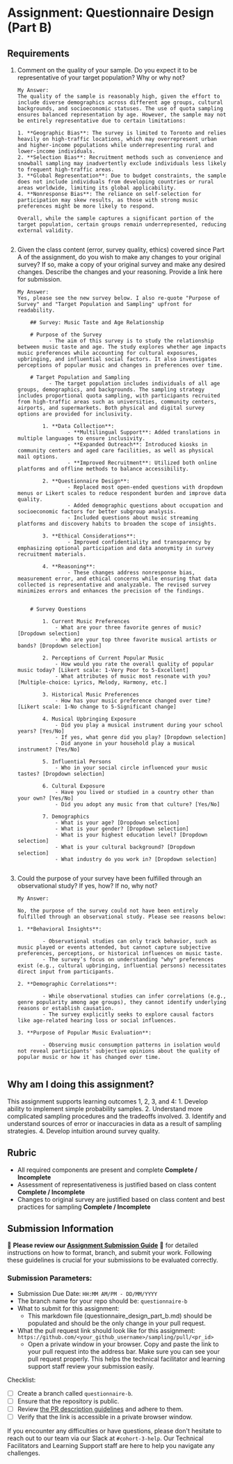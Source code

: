 # Assignment: Questionnaire Design (Part B)

## Requirements
1. Comment on the quality of your sample. Do you expect it to be representative of your target population? Why or why not?

    ```
    My Answer: 
    The quality of the sample is reasonably high, given the effort to include diverse demographics across different age groups, cultural backgrounds, and socioeconomic statuses. The use of quota sampling ensures balanced representation by age. However, the sample may not be entirely representative due to certain limitations:

    1. **Geographic Bias**: The survey is limited to Toronto and relies heavily on high-traffic locations, which may overrepresent urban and higher-income populations while underrepresenting rural and lower-income individuals.
    2. **Selection Bias**: Recruitment methods such as convenience and snowball sampling may inadvertently exclude individuals less likely to frequent high-traffic areas.
    3. **Global Representation**: Due to budget constraints, the sample does not include individuals from developing countries or rural areas worldwide, limiting its global applicability.
    4. **Nonresponse Bias**: The reliance on self-selection for participation may skew results, as those with strong music preferences might be more likely to respond.

    Overall, while the sample captures a significant portion of the target population, certain groups remain underrepresented, reducing external validity.

    
    ```

2. Given the class content (error, survey quality, ethics) covered since Part A of the assignment, do you wish to make any changes to your original survey? If so, make a copy of your original survey and make any desired changes. Describe the changes and your reasoning. Provide a link here for submission.

    ```
    My Answer: 
    Yes, please see the new survey below. I also re-quote "Purpose of Survey" and "Target Population and Sampling" upfront for readability. 

        ## Survey: Music Taste and Age Relationship
        
        # Purpose of the Survey
              - The aim of this survey is to study the relationship between music taste and age. The study explores whether age impacts music preferences while accounting for cultural exposures, upbringing, and influential social factors. It also investigates perceptions of popular music and changes in preferences over time.
        
        # Target Population and Sampling
              - The target population includes individuals of all age groups, demographics, and backgrounds. The sampling strategy includes proportional quota sampling, with participants recruited from high-traffic areas such as universities, community centers, airports, and supermarkets. Both physical and digital survey options are provided for inclusivity.
        
            1. **Data Collection**:
                    - **Multilingual Support**: Added translations in multiple languages to ensure inclusivity.
                    - **Expanded Outreach**: Introduced kiosks in community centers and aged care facilities, as well as physical mail options.
                    - **Improved Recruitment**: Utilized both online platforms and offline methods to balance accessibility.

            2. **Questionnaire Design**:
                    - Replaced most open-ended questions with dropdown menus or Likert scales to reduce respondent burden and improve data quality.
                    - Added demographic questions about occupation and socioeconomic factors for better subgroup analysis.
                    - Included questions about music streaming platforms and discovery habits to broaden the scope of insights.

            3. **Ethical Considerations**:
                    - Improved confidentiality and transparency by emphasizing optional participation and data anonymity in survey recruitment materials.

            4. **Reasoning**:
                    - These changes address nonresponse bias, measurement error, and ethical concerns while ensuring that data collected is representative and analyzable. The revised survey minimizes errors and enhances the precision of the findings.    

        
        # Survey Questions
        
            1. Current Music Preferences
                - What are your three favorite genres of music? [Dropdown selection]
                - Who are your top three favorite musical artists or bands? [Dropdown selection]
            
            2. Perceptions of Current Popular Music
                - How would you rate the overall quality of popular music today? [Likert scale: 1-Very Poor to 5-Excellent]
                - What attributes of music most resonate with you? [Multiple-choice: Lyrics, Melody, Harmony, etc.]
            
            3. Historical Music Preferences
                - How has your music preference changed over time? [Likert scale: 1-No change to 5-Significant change]
            
            4. Musical Upbringing Exposure
                - Did you play a musical instrument during your school years? [Yes/No]
                - If yes, what genre did you play? [Dropdown selection]
                - Did anyone in your household play a musical instrument? [Yes/No]
                
            5. Influential Persons
                - Who in your social circle influenced your music tastes? [Dropdown selection]
            
            6. Cultural Exposure
                - Have you lived or studied in a country other than your own? [Yes/No]
                - Did you adopt any music from that culture? [Yes/No]
            
            7. Demographics
                - What is your age? [Dropdown selection]
                - What is your gender? [Dropdown selection]
                - What is your highest education level? [Dropdown selection]
                - What is your cultural background? [Dropdown selection]
                - What industry do you work in? [Dropdown selection]

    
    ```

3. Could the purpose of your survey have been fulfilled through an observational study? If yes, how? If no, why not?

    ```
    My Answer: 
    
    No, the purpose of the survey could not have been entirely fulfilled through an observational study. Please see reasons below: 

    1. **Behavioral Insights**:

            - Observational studies can only track behavior, such as music played or events attended, but cannot capture subjective preferences, perceptions, or historical influences on music taste.
            - The survey’s focus on understanding "why" preferences exist (e.g., cultural upbringing, influential persons) necessitates direct input from participants.

    2. **Demographic Correlations**:

            - While observational studies can infer correlations (e.g., genre popularity among age groups), they cannot identify underlying reasons or establish causation.
            - The survey explicitly seeks to explore causal factors like age-related hearing loss or social influences.

    3. **Purpose of Popular Music Evaluation**:
            
            - Observing music consumption patterns in isolation would not reveal participants' subjective opinions about the quality of popular music or how it has changed over time.


    ```

## Why am I doing this assignment?

This assignment supports learning outcomes 1, 2, 3, and 4:
	1.	Develop ability to implement simple probability samples.
	2.	Understand more complicated sampling procedures and the tradeoffs involved.
	3.	Identify and understand sources of error or inaccuracies in data as a result of sampling strategies.
	4.	Develop intuition around survey quality.

## Rubric

-	All required components are present and complete **Complete / Incomplete**
-	Assessment of representativeness is justified based on class content **Complete / Incomplete**
-	Changes to original survey are justified based on class content and best practices for sampling **Complete / Incomplete**

## Submission Information

🚨 **Please review our [Assignment Submission Guide](https://github.com/UofT-DSI/onboarding/blob/main/onboarding_documents/submissions.md)** 🚨 for detailed instructions on how to format, branch, and submit your work. Following these guidelines is crucial for your submissions to be evaluated correctly.

### Submission Parameters:
* Submission Due Date: `HH:MM AM/PM - DD/MM/YYYY`
* The branch name for your repo should be: `questionnaire-b`
* What to submit for this assignment:
    * This markdown file (questionnaire_design_part_b.md) should be populated and should be the only change in your pull request.
* What the pull request link should look like for this assignment: `https://github.com/<your_github_username>/sampling/pull/<pr_id>`
    * Open a private window in your browser. Copy and paste the link to your pull request into the address bar. Make sure you can see your pull request properly. This helps the technical facilitator and learning support staff review your submission easily.

Checklist:
- [ ] Create a branch called `questionnaire-b`.
- [ ] Ensure that the repository is public.
- [ ] Review [the PR description guidelines](https://github.com/UofT-DSI/onboarding/blob/main/onboarding_documents/submissions.md#guidelines-for-pull-request-descriptions) and adhere to them.
- [ ] Verify that the link is accessible in a private browser window.

If you encounter any difficulties or have questions, please don't hesitate to reach out to our team via our Slack at `#cohort-3-help`. Our Technical Facilitators and Learning Support staff are here to help you navigate any challenges.

